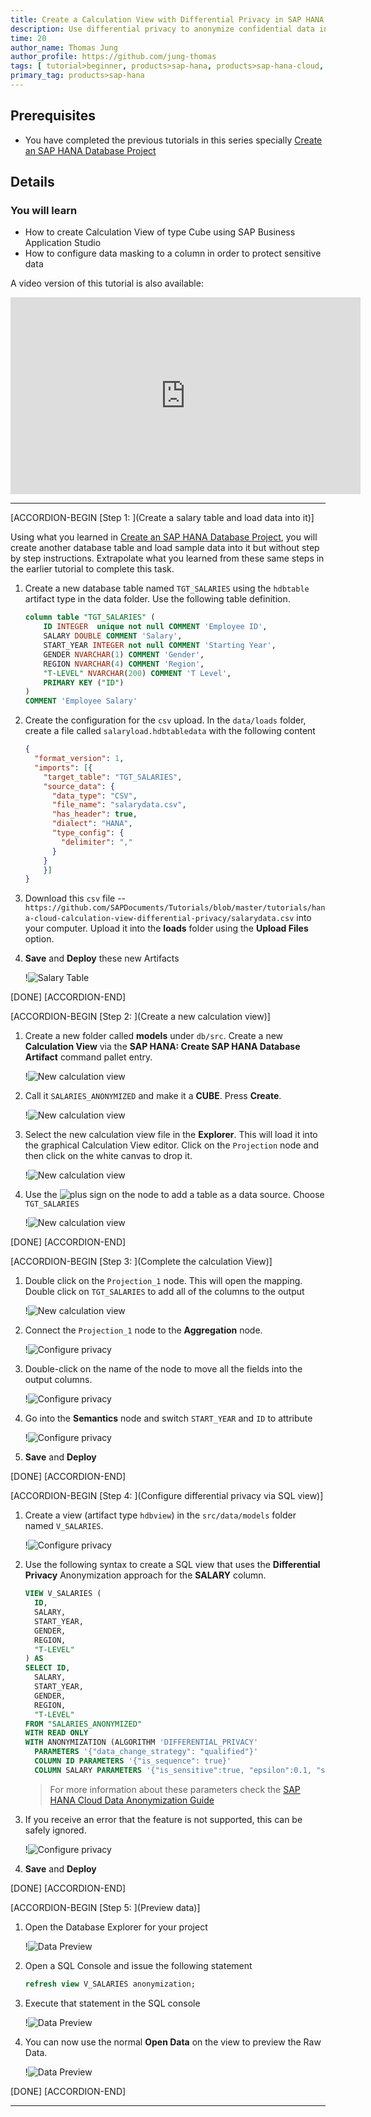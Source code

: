 ```yaml
---
title: Create a Calculation View with Differential Privacy in SAP HANA Cloud
description: Use differential privacy to anonymize confidential data in SAP HANA Cloud.
time: 20
author_name: Thomas Jung
author_profile: https://github.com/jung-thomas
tags: [ tutorial>beginner, products>sap-hana, products>sap-hana-cloud, products>sap-business-application-studio]
primary_tag: products>sap-hana
---
```


## Prerequisites
 - You have completed the previous tutorials in this series specially [Create an SAP HANA Database Project](hana-cloud-create-db-project)

## Details
### You will learn
 - How to create Calculation View of type Cube using SAP Business Application Studio
 - How to configure data masking to a column in order to protect sensitive data

A video version of this tutorial is also available:

<iframe width="560" height="315" src="https://www.youtube.com/embed/kZhATB7yJ-M" frameborder="0" allow="accelerometer; autoplay; clipboard-write; encrypted-media; gyroscope; picture-in-picture" allowfullscreen></iframe>

---

[ACCORDION-BEGIN [Step 1: ](Create a salary table and load data into it)]

Using what you learned in [Create an SAP HANA Database Project](hana-cloud-create-db-project), you will create another database table and load sample data into it but without step by step instructions. Extrapolate what you learned from these same steps in the earlier tutorial to complete this task.

1. Create a new database table named `TGT_SALARIES` using the `hdbtable` artifact type in the data folder. Use the following table definition.

    ```SQL
    column table "TGT_SALARIES" (
	    ID INTEGER  unique not null COMMENT 'Employee ID',
	    SALARY DOUBLE COMMENT 'Salary',
	    START_YEAR INTEGER not null COMMENT 'Starting Year',
	    GENDER NVARCHAR(1) COMMENT 'Gender',
        REGION NVARCHAR(4) COMMENT 'Region',
        "T-LEVEL" NVARCHAR(200) COMMENT 'T Level',
	    PRIMARY KEY ("ID")
    )
    COMMENT 'Employee Salary'
    ```

2. Create the configuration for the `csv` upload.  In the `data/loads` folder, create a file called `salaryload.hdbtabledata` with the following content

    ```json
    {
      "format_version": 1,
      "imports": [{
        "target_table": "TGT_SALARIES",
        "source_data": {
          "data_type": "CSV",
          "file_name": "salarydata.csv",
          "has_header": true,
          "dialect": "HANA",
          "type_config": {
            "delimiter": ","
          }
        }
        }]
    }		
    ```

3. Download this `csv` file -- `https://github.com/SAPDocuments/Tutorials/blob/master/tutorials/hana-cloud-calculation-view-differential-privacy/salarydata.csv` into your computer. Upload it into the **loads** folder using the **Upload Files** option.

4. **Save** and **Deploy** these new Artifacts

    !![Salary Table](intro.png)

[DONE]
[ACCORDION-END]

[ACCORDION-BEGIN [Step 2: ](Create a new calculation view)]

1. Create a new folder called **models** under `db/src`. Create a new **Calculation View** via the **SAP HANA: Create SAP HANA Database Artifact** command pallet entry.

    !![New calculation view](1_0.png)

2.  Call it `SALARIES_ANONYMIZED` and make it a **CUBE**. Press **Create**.

    !![New calculation view](1.png)

3. Select the new calculation view file in the **Explorer**. This will load it into the graphical Calculation View editor. Click on the `Projection` node and then click on the white canvas to drop it.

    !![New calculation view](2.png)

4. Use the ![plus sign](3.png) on the node to add a table as a data source. Choose `TGT_SALARIES`

    !![New calculation view](4.png)

[DONE]
[ACCORDION-END]


[ACCORDION-BEGIN [Step 3: ](Complete the calculation View)]


1. Double click on the `Projection_1` node. This will open the mapping. Double click on `TGT_SALARIES` to add all of the columns to the output

    !![New calculation view](5.png)

2. Connect the `Projection_1` node to the **Aggregation** node.

    !![Configure privacy](1.gif)

3. Double-click on the name of the node to move all the fields into the output columns.

    !![Configure privacy](8.png)

4. Go into the **Semantics** node and switch `START_YEAR` and `ID` to attribute

    !![Configure privacy](12.png)

5. **Save** and **Deploy**

[DONE]
[ACCORDION-END]

[ACCORDION-BEGIN [Step 4: ](Configure differential privacy via SQL view)]

1.  Create a view (artifact type `hdbview`) in the `src/data/models` folder named `V_SALARIES`.

    !![Configure privacy](6.png)

2. Use the following syntax to create a SQL view that uses the **Differential Privacy** Anonymization approach for the **SALARY** column.

    ```SQL
    VIEW V_SALARIES (
      ID,
      SALARY,
      START_YEAR,
      GENDER,
      REGION,
      "T-LEVEL"
    ) AS
    SELECT ID,
      SALARY,
      START_YEAR,
      GENDER,
      REGION,
      "T-LEVEL"
    FROM "SALARIES_ANONYMIZED"
    WITH READ ONLY
    WITH ANONYMIZATION (ALGORITHM 'DIFFERENTIAL_PRIVACY'
      PARAMETERS '{"data_change_strategy": "qualified"}'
      COLUMN ID PARAMETERS '{"is_sequence": true}'
      COLUMN SALARY PARAMETERS '{"is_sensitive":true, "epsilon":0.1, "sensitivity":15000}')
    ```

    > For more information about these parameters check the [SAP HANA Cloud Data Anonymization Guide](https://help.sap.com/viewer/2f789e82e97d4f4e9416547abfbd012e/latest/en-US/a66e8541c4004f048630f8a55f67ad37.html)

3. If you receive an error that the feature is not supported, this can be safely ignored.

    !![Configure privacy](7.png)

4. **Save** and **Deploy**

[DONE]
[ACCORDION-END]

[ACCORDION-BEGIN [Step 5: ](Preview data)]

1. Open the Database Explorer for your project

    !![Data Preview](13.png)

2. Open a SQL Console and issue the following statement   

    ```SQL
    refresh view V_SALARIES anonymization;
    ```

3.  Execute that statement in the SQL console

    !![Data Preview](14.png)

4.  You can now use the normal **Open Data** on the view to preview the Raw Data.

    !![Data Preview](15.png)

[DONE]
[ACCORDION-END]

---

